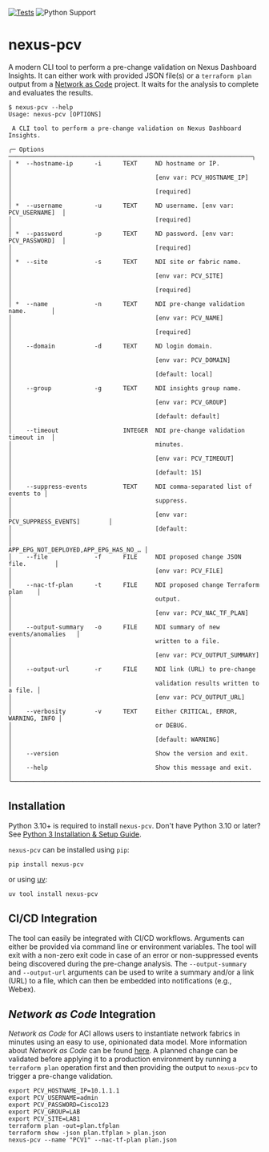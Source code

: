[![Tests](https://github.com/netascode/nexus-pcv/actions/workflows/test.yml/badge.svg)](https://github.com/netascode/nexus-pcv/actions/workflows/test.yml)
![Python Support](https://img.shields.io/badge/python-3.10%20%7C%203.11%20%7C%203.12%20%7C%203.13-informational "Python Support: 3.10, 3.11, 3.12, 3.13")

# nexus-pcv

A modern CLI tool to perform a pre-change validation on Nexus Dashboard Insights. It can either work with provided JSON file(s) or a `terraform plan` output from a [Network as Code](https://netascode.cisco.com) project. It waits for the analysis to complete and evaluates the results.

```
$ nexus-pcv --help
Usage: nexus-pcv [OPTIONS]                                                     
                                                                                
 A CLI tool to perform a pre-change validation on Nexus Dashboard Insights.     
                                                                                
╭─ Options ────────────────────────────────────────────────────────────────────╮
│ *  --hostname-ip      -i      TEXT     ND hostname or IP.                    │
│                                        [env var: PCV_HOSTNAME_IP]            │
│                                        [required]                            │
│ *  --username         -u      TEXT     ND username. [env var: PCV_USERNAME]  │
│                                        [required]                            │
│ *  --password         -p      TEXT     ND password. [env var: PCV_PASSWORD]  │
│                                        [required]                            │
│ *  --site             -s      TEXT     NDI site or fabric name.              │
│                                        [env var: PCV_SITE]                   │
│                                        [required]                            │
│ *  --name             -n      TEXT     NDI pre-change validation name.       │
│                                        [env var: PCV_NAME]                   │
│                                        [required]                            │
│    --domain           -d      TEXT     ND login domain.                      │
│                                        [env var: PCV_DOMAIN]                 │
│                                        [default: local]                      │
│    --group            -g      TEXT     NDI insights group name.              │
│                                        [env var: PCV_GROUP]                  │
│                                        [default: default]                    │
│    --timeout                  INTEGER  NDI pre-change validation timeout in  │
│                                        minutes.                              │
│                                        [env var: PCV_TIMEOUT]                │
│                                        [default: 15]                         │
│    --suppress-events          TEXT     NDI comma-separated list of events to │
│                                        suppress.                             │
│                                        [env var: PCV_SUPPRESS_EVENTS]        │
│                                        [default:                             │
│                                        APP_EPG_NOT_DEPLOYED,APP_EPG_HAS_NO_… │
│    --file             -f      FILE     NDI proposed change JSON file.        │
│                                        [env var: PCV_FILE]                   │
│    --nac-tf-plan      -t      FILE     NDI proposed change Terraform plan    │
│                                        output.                               │
│                                        [env var: PCV_NAC_TF_PLAN]            │
│    --output-summary   -o      FILE     NDI summary of new events/anomalies   │
│                                        written to a file.                    │
│                                        [env var: PCV_OUTPUT_SUMMARY]         │
│    --output-url       -r      FILE     NDI link (URL) to pre-change          │
│                                        validation results written to a file. │
│                                        [env var: PCV_OUTPUT_URL]             │
│    --verbosity        -v      TEXT     Either CRITICAL, ERROR, WARNING, INFO │
│                                        or DEBUG.                             │
│                                        [default: WARNING]                    │
│    --version                           Show the version and exit.            │
│    --help                              Show this message and exit.           │
╰──────────────────────────────────────────────────────────────────────────────╯
```

## Installation

Python 3.10+ is required to install `nexus-pcv`. Don't have Python 3.10 or later? See [Python 3 Installation & Setup Guide](https://realpython.com/installing-python/).

`nexus-pcv` can be installed using `pip`:

```
pip install nexus-pcv
```

or using [uv](https://docs.astral.sh/uv/):

```
uv tool install nexus-pcv
```

## CI/CD Integration

The tool can easily be integrated with CI/CD workflows. Arguments can either be provided via command line or environment variables. The tool will exit with a non-zero exit code in case of an error or non-suppressed events being discovered during the pre-change analysis. The `--output-summary` and `--output-url` arguments can be used to write a summary and/or a link (URL) to a file, which can then be embedded into notifications (e.g., Webex).

## *Network as Code* Integration

*Network as Code* for ACI allows users to instantiate network fabrics in minutes using an easy to use, opinionated data model. More information about *Network as Code* can be found [here](https://netascode.cisco.com). A planned change can be validated before applying it to a production environment by running a `terraform plan` operation first and then providing the output to `nexus-pcv` to trigger a pre-change validation.

```
export PCV_HOSTNAME_IP=10.1.1.1
export PCV_USERNAME=admin
export PCV_PASSWORD=Cisco123
export PCV_GROUP=LAB
export PCV_SITE=LAB1
terraform plan -out=plan.tfplan
terraform show -json plan.tfplan > plan.json
nexus-pcv --name "PCV1" --nac-tf-plan plan.json
```
